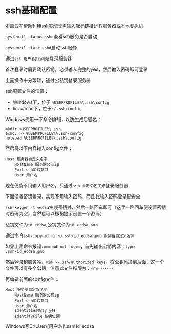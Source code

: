 # ssh基础配置


本篇旨在帮助利用ssh实现无需输入密码链接远程服务器或本地虚拟机
<!--more-->

`systemctl status sshd`查看ssh服务是否启动

`systemctl start sshd`启动ssh服务

通过`ssh 用户名@ip地址`登录服务器

首次登录时需要确认密钥，必须输入完整的yes，然后输入密码即可登录

上面操作十分繁琐，通过公私钥登录服务器

ssh配置文件的位置：

+ Windows下，位于 `%USERPROFILE%\.ssh\config`
+ linux/mac下，位于`~/.ssh/config`

Windows使用一下命令编辑，以防生成后缀名：
```shell
mkdir %USERPROFILE%\.ssh
echo. >> %USERPROFILE%\.ssh\config
notepad %USERPROFILE%\.ssh\config
```

然后将以下内容输入config文件：
```shell
Host 服务器自定义名字
	HostName 服务器公网ip
	Port ssh协议端口
	User 用户名
```

现在便能不用输入用户名，只通过`ssh 自定义名字`来登录服务器

下面设置密钥登录，实现不用输入密码，而且比输入密码登录更安全

`ssh-keygen -t ecdsa`生成密钥对，然后一路回车即可（这里一路回车便设置密钥对密码为空，当然也可以根据提示设置一个密码）

私钥文件为`id_ecdsa`,公钥文件为`id_ecdsa.pub`

通过命令`ssh-copy-id -i ~/.ssh/id_ecdsa.pub 服务器自定义名字`

如果上面命令报错`command not found`，首先输出公钥内容：`type .ssh\id_ecdsa.pub`

然后登录到服务端，`vim ~/.ssh/authorized keys`，将公钥添加到后面，这一个文件可以有多个公钥，注意此文件权限为：`-rw-------`

再编辑前面的config文件：
```shell
Host 服务器自定义名字
	HostName 服务器公网ip
	Port ssh协议端口
	User 用户名
	IdentitiesOnly yes
	IdentityFile 私钥位置
```

Windows写C:\User\\[用户名]\\.ssh\id_ecdsa



